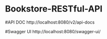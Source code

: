 # Bookstore-RESTful-API


#API DOC
http://localhost:8080/v2/api-docs

#Swagger UI
http://localhost:8080/swagger-ui/
